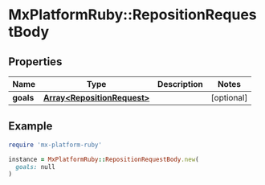 # MxPlatformRuby::RepositionRequestBody

## Properties

| Name | Type | Description | Notes |
| ---- | ---- | ----------- | ----- |
| **goals** | [**Array&lt;RepositionRequest&gt;**](RepositionRequest.md) |  | [optional] |

## Example

```ruby
require 'mx-platform-ruby'

instance = MxPlatformRuby::RepositionRequestBody.new(
  goals: null
)
```

